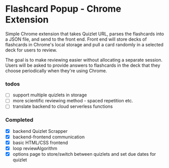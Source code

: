 # Flashcard Popup - Chrome Extension
Simple Chrome extension that takes Quizlet URL, parses the flashcards into a JSON file, and send to the front end. Front end will store decks of flashcards in Chrome's local storage and pull a card randomly in a selected deck for users to review.

The goal is to make reviewing easier without allocating a separate session. Users will be asked to provide answers to flashcards in the deck that they choose periodically when they're using Chrome.

### todos
- [ ] support multiple quizlets in storage
- [ ] more scientific reviewing method - spaced repetition etc.  
- [ ] translate backend to cloud serverless functions   

### Completed 
- [x] backend Quizlet Scrapper  
- [x] backend-frontend communication  
- [x] basic HTML/CSS frontend  
- [x] loop reviewAlgorithm   
- [x] options page to store/switch between quizlets and set due dates for quizlet 
